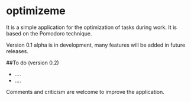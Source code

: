 # optimizeme
It is a simple application for the optimization of tasks during work. It is based on the Pomodoro technique.

Version 0.1 alpha is in development, many features will be added in future releases.

##To do (version 0.2)
* ....
* ....

Comments and criticism are welcome to improve the application.


